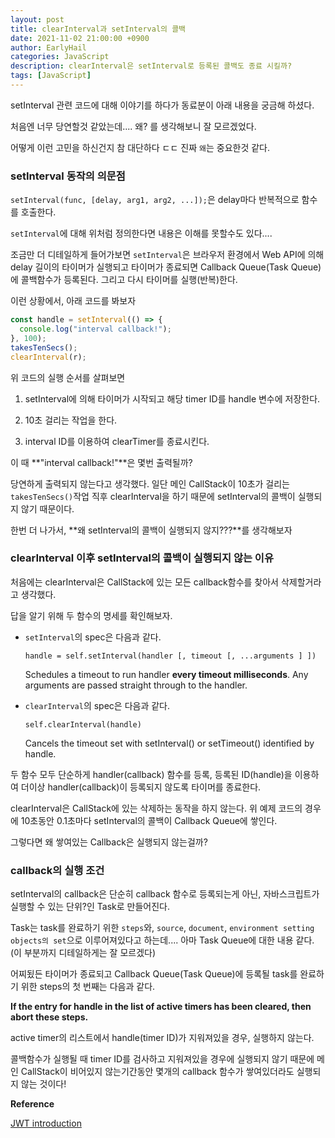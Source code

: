 ```yaml
---
layout: post
title: clearInterval과 setInterval의 콜백
date: 2021-11-02 21:00:00 +0900
author: EarlyHail
categories: JavaScript
description: clearInterval은 setInterval로 등록된 콜백도 종료 시킬까?
tags: [JavaScript]
---
```


setInterval 관련 코드에 대해 이야기를 하다가 동료분이 아래 내용을 궁금해 하셨다.

처음엔 너무 당연할것 같았는데.... 왜? 를 생각해보니 잘 모르겠었다.

어떻게 이런 고민을 하신건지 참 대단하다 ㄷㄷ 진짜 `왜`는 중요한것 같다.

### setInterval 동작의 의문점

`setInterval(func, [delay, arg1, arg2, ...]);`은 delay마다 반복적으로 함수를 호출한다.

`setInterval`에 대해 위처럼 정의한다면 내용은 이해를 못할수도 있다....

조금만 더 디테일하게 들어가보면 `setInterval`은 브라우저 환경에서 Web API에 의해 delay 길이의 타이머가 실행되고 타이머가 종료되면 Callback Queue(Task Queue)에 콜백함수가 등록된다. 그리고 다시 타이머를 실행(반복)한다.

이런 상황에서, 아래 코드를 봐보자

```js
const handle = setInterval(() => {
  console.log("interval callback!");
}, 100);
takesTenSecs();
clearInterval(r);
```

위 코드의 실행 순서를 살펴보면

1. setInterval에 의해 타이머가 시작되고 해당 timer ID를 handle 변수에 저장한다.

2. 10초 걸리는 작업을 한다.

3. interval ID를 이용하여 clearTimer를 종료시킨다.

이 때 **\"interval callback!\"**은 몇번 출력될까?

당연하게 출력되지 않는다고 생각했다. 일단 메인 CallStack이 10초가 걸리는 `takesTenSecs()`작업 직후 clearInterval을 하기 때문에 setInterval의 콜백이 실행되지 않기 때문이다.

한번 더 나가서, **왜 setInterval의 콜백이 실행되지 않지???**를 생각해보자

### clearInterval 이후 setInterval의 콜백이 실행되지 않는 이유

처음에는 clearInterval은 CallStack에 있는 모든 callback함수를 찾아서 삭제할거라고 생각했다.

답을 알기 위해 두 함수의 명세를 확인해보자.

- `setInterval`의 spec은 다음과 같다.

  `handle = self.setInterval(handler [, timeout [, ...arguments ] ])`

  Schedules a timeout to run handler **every timeout milliseconds**. Any arguments are passed straight through to the handler.

- `clearInterval`의 spec은 다음과 같다.

  `self.clearInterval(handle)`

  Cancels the timeout set with setInterval() or setTimeout() identified by handle.

두 함수 모두 단순하게 handler(callback) 함수를 등록, 등록된 ID(handle)을 이용하여 더이상 handler(callback)이 등록되지 않도록 타이머를 종료한다.

clearInterval은 CallStack에 있는 삭제하는 동작을 하지 않는다. 위 예제 코드의 경우에 10초동안 0.1초마다 setInterval의 콜백이 Callback Queue에 쌓인다.

그렇다면 왜 쌓여있는 Callback은 실행되지 않는걸까?

### callback의 실행 조건

setInterval의 callback은 단순히 callback 함수로 등록되는게 아닌, 자바스크립트가 실행할 수 있는 단위?인 Task로 만들어진다.

Task는 task를 완료하기 위한 `steps`와, `source`, `document`, `environment setting objects의 set`으로 이루어져있다고 하는데.... 아마 Task Queue에 대한 내용 같다. (이 부분까지 디테일하게는 잘 모르겠다)

어찌됬든 타이머가 종료되고 Callback Queue(Task Queue)에 등록될 task를 완료하기 위한 steps의 첫 번째는 다음과 같다.

**If the entry for handle in the list of active timers has been cleared, then abort these steps.**

active timer의 리스트에서 handle(timer ID)가 지워져있을 경우, 실행하지 않는다.

콜백함수가 실행될 때 timer ID를 검사하고 지워져있을 경우에 실행되지 않기 때문에 메인 CallStack이 비어있지 않는기간동안 몇개의 callback 함수가 쌓여있더라도 실행되지 않는 것이다!

**Reference**

[JWT introduction](https://jwt.io/introduction)
